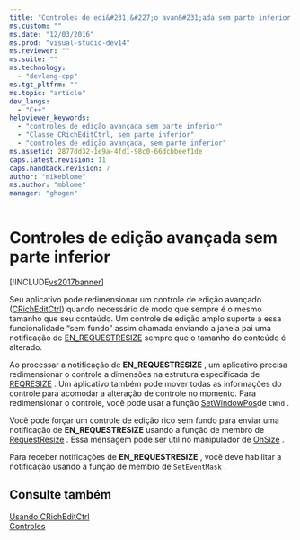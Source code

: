 ```yaml
---
title: "Controles de edi&#231;&#227;o avan&#231;ada sem parte inferior | Microsoft Docs"
ms.custom: ""
ms.date: "12/03/2016"
ms.prod: "visual-studio-dev14"
ms.reviewer: ""
ms.suite: ""
ms.technology: 
  - "devlang-cpp"
ms.tgt_pltfrm: ""
ms.topic: "article"
dev_langs: 
  - "C++"
helpviewer_keywords: 
  - "controles de edição avançada sem parte inferior"
  - "Classe CRichEditCtrl, sem parte inferior"
  - "controles de edição avançada, sem parte inferior"
ms.assetid: 2877dd32-1e9a-4fd1-98c0-66dcbbeef1de
caps.latest.revision: 11
caps.handback.revision: 7
author: "mikeblome"
ms.author: "mblome"
manager: "ghogen"
---
```

# Controles de edi&#231;&#227;o avan&#231;ada sem parte inferior
[!INCLUDE[vs2017banner](../assembler/inline/includes/vs2017banner.md)]

Seu aplicativo pode redimensionar um controle de edição avançado \([CRichEditCtrl](../Topic/CRichEditCtrl%20Class.md)\) quando necessário de modo que sempre é o mesmo tamanho que seu conteúdo.  Um controle de edição amplo suporte a essa funcionalidade “sem fundo” assim chamada enviando a janela pai uma notificação de [EN\_REQUESTRESIZE](http://msdn.microsoft.com/library/windows/desktop/bb787983) sempre que o tamanho do conteúdo é alterado.  
  
 Ao processar a notificação de **EN\_REQUESTRESIZE** , um aplicativo precisa redimensionar o controle a dimensões na estrutura especificada de [REQRESIZE](http://msdn.microsoft.com/library/windows/desktop/bb787950) .  Um aplicativo também pode mover todas as informações do controle para acomodar a alteração de controle no momento.  Para redimensionar o controle, você pode usar a função [SetWindowPos](../Topic/CWnd::SetWindowPos.md)de `CWnd` .  
  
 Você pode forçar um controle de edição rico sem fundo para enviar uma notificação de **EN\_REQUESTRESIZE** usando a função de membro de [RequestResize](../Topic/CRichEditCtrl::RequestResize.md) .  Essa mensagem pode ser útil no manipulador de [OnSize](../Topic/CWnd::OnSize.md) .  
  
 Para receber notificações de **EN\_REQUESTRESIZE** , você deve habilitar a notificação usando a função de membro de `SetEventMask` .  
  
## Consulte também  
 [Usando CRichEditCtrl](../mfc/using-cricheditctrl.md)   
 [Controles](../mfc/controls-mfc.md)